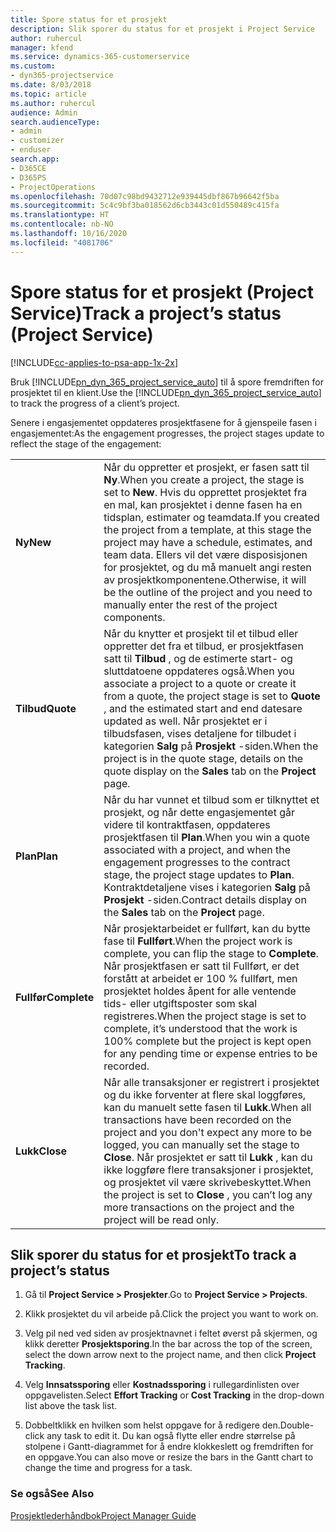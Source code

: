 ```yaml
---
title: Spore status for et prosjekt
description: Slik sporer du status for et prosjekt i Project Service
author: ruhercul
manager: kfend
ms.service: dynamics-365-customerservice
ms.custom:
- dyn365-projectservice
ms.date: 8/03/2018
ms.topic: article
ms.author: ruhercul
audience: Admin
search.audienceType:
- admin
- customizer
- enduser
search.app:
- D365CE
- D365PS
- ProjectOperations
ms.openlocfilehash: 70d07c98bd9432712e939445dbf867b96642f5ba
ms.sourcegitcommit: 5c4c9bf3ba018562d6cb3443c01d550489c415fa
ms.translationtype: HT
ms.contentlocale: nb-NO
ms.lasthandoff: 10/16/2020
ms.locfileid: "4081706"
---
```

# <a name="track-a-projects-status-project-service"></a><span data-ttu-id="b916f-103">Spore status for et prosjekt (Project Service)</span><span class="sxs-lookup"><span data-stu-id="b916f-103">Track a project’s status (Project Service)</span></span>

[!INCLUDE[cc-applies-to-psa-app-1x-2x](../includes/cc-applies-to-psa-app-1x-2x.md)]

<span data-ttu-id="b916f-104">Bruk [!INCLUDE[pn_dyn_365_project_service_auto](../includes/pn-dyn-365-project-service-auto.md)] til å spore fremdriften for prosjektet til en klient.</span><span class="sxs-lookup"><span data-stu-id="b916f-104">Use the [!INCLUDE[pn_dyn_365_project_service_auto](../includes/pn-dyn-365-project-service-auto.md)] to track the progress of a client’s project.</span></span>  

<span data-ttu-id="b916f-105">Senere i engasjementet oppdateres prosjektfasene for å gjenspeile fasen i engasjementet:</span><span class="sxs-lookup"><span data-stu-id="b916f-105">As the engagement progresses, the project stages update to reflect the stage of the engagement:</span></span>  


|              |                                                                                                                                                                                                                                                                                                  |
|--------------|--------------------------------------------------------------------------------------------------------------------------------------------------------------------------------------------------------------------------------------------------------------------------------------------------|
|   <span data-ttu-id="b916f-106">**Ny**</span><span class="sxs-lookup"><span data-stu-id="b916f-106">**New**</span></span>    | <span data-ttu-id="b916f-107">Når du oppretter et prosjekt, er fasen satt til **Ny**.</span><span class="sxs-lookup"><span data-stu-id="b916f-107">When you create a project, the stage is set to **New**.</span></span> <span data-ttu-id="b916f-108">Hvis du opprettet prosjektet fra en mal, kan prosjektet i denne fasen ha en tidsplan, estimater og teamdata.</span><span class="sxs-lookup"><span data-stu-id="b916f-108">If you created the project from a template, at this stage the project may have a schedule, estimates, and team data.</span></span> <span data-ttu-id="b916f-109">Ellers vil det være disposisjonen for prosjektet, og du må manuelt angi resten av prosjektkomponentene.</span><span class="sxs-lookup"><span data-stu-id="b916f-109">Otherwise, it will be the outline of the project and you need to manually enter the rest of the project components.</span></span> |
|  <span data-ttu-id="b916f-110">**Tilbud**</span><span class="sxs-lookup"><span data-stu-id="b916f-110">**Quote**</span></span>   |      <span data-ttu-id="b916f-111">Når du knytter et prosjekt til et tilbud eller oppretter det fra et tilbud, er prosjektfasen satt til **Tilbud** , og de estimerte start- og sluttdatoene oppdateres også.</span><span class="sxs-lookup"><span data-stu-id="b916f-111">When you associate a project to a quote or create it from a quote, the project stage is set to **Quote** , and the estimated start and end datesare updated as well.</span></span> <span data-ttu-id="b916f-112">Når prosjektet er i tilbudsfasen, vises detaljene for tilbudet i kategorien **Salg** på **Prosjekt** -siden.</span><span class="sxs-lookup"><span data-stu-id="b916f-112">When the project is in the quote stage, details on the quote display on the **Sales** tab on the **Project** page.</span></span>      |
|   <span data-ttu-id="b916f-113">**Plan**</span><span class="sxs-lookup"><span data-stu-id="b916f-113">**Plan**</span></span>   |                                     <span data-ttu-id="b916f-114">Når du har vunnet et tilbud som er tilknyttet et prosjekt, og når dette engasjementet går videre til kontraktfasen, oppdateres prosjektfasen til **Plan**.</span><span class="sxs-lookup"><span data-stu-id="b916f-114">When you win a quote associated with a project, and when the engagement progresses to the contract stage, the project stage updates to **Plan**.</span></span> <span data-ttu-id="b916f-115">Kontraktdetaljene vises i kategorien **Salg** på **Prosjekt** -siden.</span><span class="sxs-lookup"><span data-stu-id="b916f-115">Contract details display on the **Sales** tab on the **Project** page.</span></span>                                      |
| <span data-ttu-id="b916f-116">**Fullfør**</span><span class="sxs-lookup"><span data-stu-id="b916f-116">**Complete**</span></span> |                    <span data-ttu-id="b916f-117">Når prosjektarbeidet er fullført, kan du bytte fase til **Fullført**.</span><span class="sxs-lookup"><span data-stu-id="b916f-117">When the project work is complete, you can flip the stage to **Complete**.</span></span> <span data-ttu-id="b916f-118">Når prosjektfasen er satt til Fullført, er det forstått at arbeidet er 100 % fullført, men prosjektet holdes åpent for alle ventende tids- eller utgiftsposter som skal registreres.</span><span class="sxs-lookup"><span data-stu-id="b916f-118">When the project stage is set to complete, it’s understood that the work is 100% complete but the project is kept open for any pending time or expense entries to be recorded.</span></span>                     |
|  <span data-ttu-id="b916f-119">**Lukk**</span><span class="sxs-lookup"><span data-stu-id="b916f-119">**Close**</span></span>   |           <span data-ttu-id="b916f-120">Når alle transaksjoner er registrert i prosjektet og du ikke forventer at flere skal loggføres, kan du manuelt sette fasen til **Lukk**.</span><span class="sxs-lookup"><span data-stu-id="b916f-120">When all transactions have been recorded on the project and you don't expect any more to be logged, you can manually set the stage to **Close**.</span></span> <span data-ttu-id="b916f-121">Når prosjektet er satt til **Lukk** , kan du ikke loggføre flere transaksjoner i prosjektet, og prosjektet vil være skrivebeskyttet.</span><span class="sxs-lookup"><span data-stu-id="b916f-121">When the project is set to **Close** , you can’t log any more transactions on the project and the project will be read only.</span></span>           |

## <a name="to-track-a-projects-status"></a><span data-ttu-id="b916f-122">Slik sporer du status for et prosjekt</span><span class="sxs-lookup"><span data-stu-id="b916f-122">To track a project’s status</span></span>  

1.  <span data-ttu-id="b916f-123">Gå til **Project Service > Prosjekter**.</span><span class="sxs-lookup"><span data-stu-id="b916f-123">Go to **Project Service > Projects**.</span></span>  

2.  <span data-ttu-id="b916f-124">Klikk prosjektet du vil arbeide på.</span><span class="sxs-lookup"><span data-stu-id="b916f-124">Click the project you want to work on.</span></span>  

3.  <span data-ttu-id="b916f-125">Velg pil ned ved siden av prosjektnavnet i feltet øverst på skjermen, og klikk deretter **Prosjektsporing**.</span><span class="sxs-lookup"><span data-stu-id="b916f-125">In the bar across the top of the screen, select the down arrow next to the project name, and then click **Project Tracking**.</span></span>  

4.  <span data-ttu-id="b916f-126">Velg **Innsatssporing** eller **Kostnadssporing** i rullegardinlisten over oppgavelisten.</span><span class="sxs-lookup"><span data-stu-id="b916f-126">Select **Effort Tracking** or **Cost Tracking** in the drop-down list above the task list.</span></span>  

5.  <span data-ttu-id="b916f-127">Dobbeltklikk en hvilken som helst oppgave for å redigere den.</span><span class="sxs-lookup"><span data-stu-id="b916f-127">Double-click any task to edit it.</span></span> <span data-ttu-id="b916f-128">Du kan også flytte eller endre størrelse på stolpene i Gantt-diagrammet for å endre klokkeslett og fremdriften for en oppgave.</span><span class="sxs-lookup"><span data-stu-id="b916f-128">You can also move or resize the bars in the Gantt chart to change the time and progress for a task.</span></span>  

### <a name="see-also"></a><span data-ttu-id="b916f-129">Se også</span><span class="sxs-lookup"><span data-stu-id="b916f-129">See Also</span></span>  
 [<span data-ttu-id="b916f-130">Prosjektlederhåndbok</span><span class="sxs-lookup"><span data-stu-id="b916f-130">Project Manager Guide</span></span>](../psa/project-manager-guide.md)
